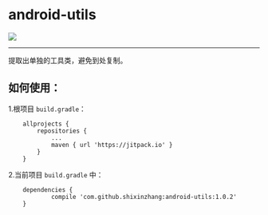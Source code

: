 
# android-utils 

[![](https://jitpack.io/v/shixinzhang/android-utils.svg)](https://jitpack.io/#shixinzhang/android-utils)

-----------

提取出单独的工具类，避免到处复制。

## 如何使用：

1.根项目 ``build.gradle``：

```
	allprojects {
		repositories {
			...
			maven { url 'https://jitpack.io' }
		}
	}

```

2.当前项目 ``build.gradle`` 中：

```
	dependencies {
	        compile 'com.github.shixinzhang:android-utils:1.0.2'
	}
```